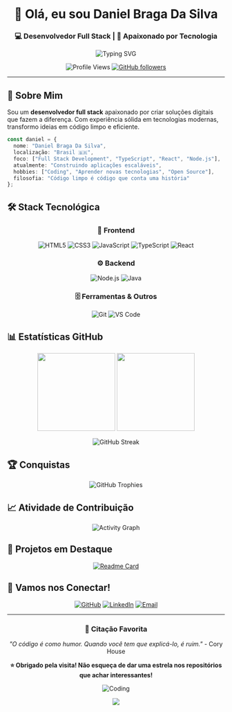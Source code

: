 <div align="center">

# 👋 Olá, eu sou Daniel Braga Da Silva

### 💻 Desenvolvedor Full Stack | 🚀 Apaixonado por Tecnologia

<img src="https://readme-typing-svg.herokuapp.com?font=Fira+Code&pause=1000&color=00D9FF&center=true&vCenter=true&width=435&lines=Desenvolvedor+Full+Stack;Especialista+em+TypeScript;Criador+de+Solu%C3%A7%C3%B5es+Inovadoras;Sempre+Aprendendo+%F0%9F%9A%80" alt="Typing SVG" />

![Profile Views](https://komarev.com/ghpvc/?username=danielbragadasilva&style=for-the-badge&color=00d9ff)
[![GitHub followers](https://img.shields.io/github/followers/danielbragadasilva?style=for-the-badge&logo=github&logoColor=white&color=00d9ff)](https://github.com/danielbragadasilva)

</div>

---

## 🚀 Sobre Mim

Sou um **desenvolvedor full stack** apaixonado por criar soluções digitais que fazem a diferença. Com experiência sólida em tecnologias modernas, transformo ideias em código limpo e eficiente.

```typescript
const daniel = {
  nome: "Daniel Braga Da Silva",
  localização: "Brasil 🇧🇷",
  foco: ["Full Stack Development", "TypeScript", "React", "Node.js"],
  atualmente: "Construindo aplicações escaláveis",
  hobbies: ["Coding", "Aprender novas tecnologias", "Open Source"],
  filosofia: "Código limpo é código que conta uma história"
};
```

## 🛠️ Stack Tecnológica

<div align="center">

### 🎨 Frontend
![HTML5](https://img.shields.io/badge/HTML5-E34F26?style=for-the-badge&logo=html5&logoColor=white)
![CSS3](https://img.shields.io/badge/CSS3-1572B6?style=for-the-badge&logo=css3&logoColor=white)
![JavaScript](https://img.shields.io/badge/JavaScript-F7DF1E?style=for-the-badge&logo=javascript&logoColor=black)
![TypeScript](https://img.shields.io/badge/TypeScript-007ACC?style=for-the-badge&logo=typescript&logoColor=white)
![React](https://img.shields.io/badge/React-20232A?style=for-the-badge&logo=react&logoColor=61DAFB)

### ⚙️ Backend
![Node.js](https://img.shields.io/badge/Node.js-43853D?style=for-the-badge&logo=node.js&logoColor=white)
![Java](https://img.shields.io/badge/Java-ED8B00?style=for-the-badge&logo=openjdk&logoColor=white)

### 🗄️ Ferramentas & Outros
![Git](https://img.shields.io/badge/Git-F05032?style=for-the-badge&logo=git&logoColor=white)
![VS Code](https://img.shields.io/badge/VS_Code-007ACC?style=for-the-badge&logo=visual-studio-code&logoColor=white)

</div>

## 📊 Estatísticas GitHub

<div align="center">

<img height="180em" src="https://github-readme-stats.vercel.app/api?username=danielbragadasilva&show_icons=true&theme=tokyonight&include_all_commits=true&count_private=true"/>
<img height="180em" src="https://github-readme-stats.vercel.app/api/top-langs/?username=danielbragadasilva&layout=compact&langs_count=7&theme=tokyonight"/>

</div>

<div align="center">

![GitHub Streak](https://github-readme-streak-stats.herokuapp.com/?user=danielbragadasilva&theme=tokyonight)

</div>

## 🏆 Conquistas

<div align="center">

![GitHub Trophies](https://github-profile-trophy.vercel.app/?username=danielbragadasilva&theme=tokyonight&no-frame=false&no-bg=false&margin-w=4)

</div>

## 📈 Atividade de Contribuição

<div align="center">

![Activity Graph](https://github-readme-activity-graph.vercel.app/graph?username=danielbragadasilva&theme=tokyo-night)

</div>

## 🌟 Projetos em Destaque

<div align="center">

[![Readme Card](https://github-readme-stats.vercel.app/api/pin/?username=danielbragadasilva&repo=app&theme=tokyonight)](https://github.com/danielbragadasilva/app)

</div>

## 🤝 Vamos nos Conectar!

<div align="center">

[![GitHub](https://img.shields.io/badge/GitHub-100000?style=for-the-badge&logo=github&logoColor=white)](https://github.com/danielbragadasilva)
[![LinkedIn](https://img.shields.io/badge/LinkedIn-0077B5?style=for-the-badge&logo=linkedin&logoColor=white)](https://linkedin.com/in/danielbragadasilva)
[![Email](https://img.shields.io/badge/Email-D14836?style=for-the-badge&logo=gmail&logoColor=white)](mailto:daniel@exemplo.com)

</div>

---

<div align="center">

### 💭 Citação Favorita

*"O código é como humor. Quando você tem que explicá-lo, é ruim."* - Cory House

**⭐ Obrigado pela visita! Não esqueça de dar uma estrela nos repositórios que achar interessantes!**

![Coding](https://media0.giphy.com/media/v1.Y2lkPTc5MGI3NjExbG5yN3JqOGN6djY3ODkxYzA5ZWkyaHQ1MXlwNGFpODFib2xucm5zMCZlcD12MV9pbnRlcm5hbF9naWZfYnlfaWQmY3Q9Zw/GghGKaZ8JeHJx0apQC/giphy.gif)

<img src="https://capsule-render.vercel.app/api?type=waving&color=00d9ff&height=120&section=footer"/>

</div>

